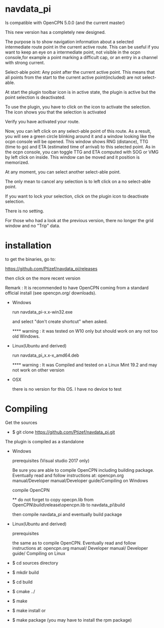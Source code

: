 ﻿# navdata_pi

Is compatible with OpenCPN 5.0.0 (and the current master)

This new version has a completely new designed.

The purpose is to show navigation information about a selected intermediate route point in the current active route. This can be useful if you want to
keep an eye on a intermediate point, not visible in the ocpn console,for example a point marking a difficult cap, or an entry in a channel with strong current.

Select-able point: Any point after the current active point.
This means that all points from the start to the current active point(included) are not select-able.

At start the plugin toolbar icon is in active state, the plugin is active but the point selection is deactivated.

To use the plugin, you have to click on the icon to activate the selection.
The icon shows you that the selection is activated

Verify you have activated your route.

Now, you can left click on any select-able point of this route.
As a result, you will see a green circle blinking around it and a window looking like the ocpn console will be opened.
This window  shows RNG  (distance), TTG (time to go) and ETA (estimated time of arrival) to this selected point.
As in the ocpn console, you can toggle TTG and ETA computed with SOG or VMG by left click on inside.
This window can be moved and it position is memorized.

At any moment, you can select another select-able point.

The only mean to cancel any selection is to left click on a no select-able point. 

If you want to lock your selection, click on the plugin icon to deactivate selection.


There is no setting.

For those who had a look at the previous version, there no longer the grid window and no "Trip" data.

installation
============
 to get the binaries, go to:
 
 https://github.com/Ptizef/navdata_pi/releases
 
 then click on the more recent version

 Remark : It is recommended to have OpenCPN coming from a standard official install
            (see opencpn.org/ downloads).
            
*    Windows

        run navdata_pi-x.x-win32.exe 
        
        and select "don't create shortcut" when asked.
        
        **** warning : it was tested on W10 only but should work on any not too old Windows.

*    Linux(Ubuntu and derived)

        run navdata_pi_x.x-x_amd64.deb
        
        **** warning : It was Compiled and tested on a Linux Mint 19.2 and may not work on other version
           
 *   OSX
 
        there is no version for this OS. I have no device to test

Compiling
=========
Get the sources
* $ git clone https://github.com/Ptizef/navdata_pi.git

The plugin is compiled as a standalone

* Windows

     prerequisites (Visual studio 2017 only)

     Be sure you are able to compile OpenCPN including building package.
     Eventually read and follow instructions at:
     opencpn.org manual/Developer manual/Developer guide/Compiling on Windows
     
     compile OpenCPN
        
     ** do not forget to copy opecpn.lib from OpenCPN\build\release\opencpn.lib to  navdata_pi\build
        
     then compile navdata_pi and eventually build package

* Linux(Ubuntu and derived)

     prerequisites
    
     the same as to compile OpenCPN.
     Eventually read and follow instructions at:
     opencpn.org manual/ Developer manual/ Developer guide/ Compiling on Linux

*    $ cd sources directory
*    $ mkdir build
*    $ cd build
*    $ cmake ../
*    $ make
*    $ make install
    or
*    $ make package (you may have to install the rpm package)


